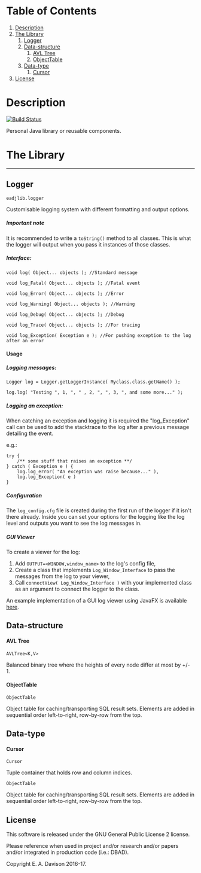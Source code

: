 # Table of Contents
1. [Description](#description)
2. [The Library](#the-library)
   1. [Logger](#logger)
   2. [Data-structure](#data-structure)
       1. [AVL Tree](#avl-tree)
       2. [ObjectTable](#objecttable)
   3. [Data-type](#data-type)
       1. [Cursor](#cursor)
6. [License](#license)

# Description

[![Build Status](https://travis-ci.org/An7ar35/eadjlib.svg?branch=master)](https://travis-ci.org/An7ar35/eadjlib)

Personal Java library or reusable components.


# The Library


___
## Logger

`eadjlib.logger`

Customisable logging system with different formatting and output options.

##### Important note

It is recommended to write a ```toString()``` method to all classes. 
This is what the logger will output when you pass it instances of those
classes.

##### Interface:

    void log( Object... objects ); //Standard message

    void log_Fatal( Object... objects ); //Fatal event

    void log_Error( Object... objects ); //Error

    void log_Warning( Object... objects ); //Warning

    void log_Debug( Object... objects ); //Debug

    void log_Trace( Object... objects ); //For tracing

    void log_Exception( Exception e ); //For pushing exception to the log after an error

#### Usage

##### Logging messages:

```Logger log = Logger.getLoggerInstance( Myclass.class.getName() );```

```log.log( "Testing ", 1, ", " , 2, ", ", 3, ", and some more..." );```

##### Logging an exception:

When catching an exception and logging it is required the 
"log_Exception" call can be used to add the stacktrace to the log after 
a previous message detailing the event. 

e.g.:

    try {
        /** some stuff that raises an exception **/ 
    } catch ( Exception e ) { 
        log.log_error( "An exception was raise because..." ),
        log.log_Exception( e )
    }

##### Configuration

The `log_config.cfg` file is created during the first run of the logger 
if it isn't there already. Inside you can set your options for the logging 
like the log level and outputs you want to see the log messages in. 

##### GUI Viewer

To create a viewer for the log:

 1. Add `OUTPUT=<WINDOW,window_name>` to the log's config file,
 2. Create a class that implements `Log_Window_Interface` to pass the messages 
    from the log to your viewer,
 3. Call `connectView( Log_Window_Interface )` with your implemented class as an argument 
    to connect the logger to the class. 

An example implementation of a GUI log viewer using JavaFX is available [here](https://github.com/An7ar35/guiLoggerView).

## Data-structure

#### AVL Tree

`AVLTree<K,V>`

Balanced binary tree where the heights of every node differ at most by +/- 1.

#### ObjectTable

`ObjectTable`

Object table for caching/transporting SQL result sets. Elements are added 
in sequential order left-to-right, row-by-row from the top.

## Data-type

#### Cursor

`Cursor`

Tuple container that holds row and column indices.

`ObjectTable`

Object table for caching/transporting SQL result sets. Elements are added 
in sequential order left-to-right, row-by-row from the top.


## License

This software is released under the GNU General Public License 2 license.

Please reference when used in project and/or research and/or papers and/or integrated in production code (i.e.: DBAD).

Copyright E. A. Davison 2016-17.